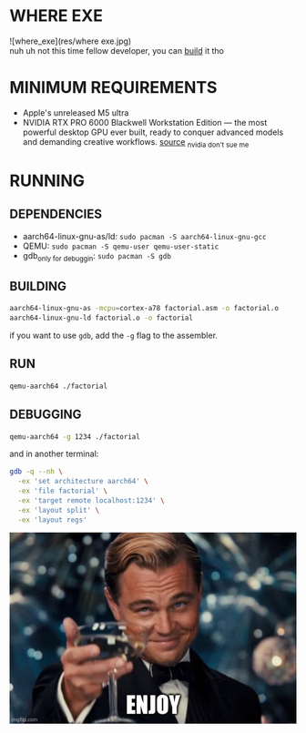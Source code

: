 # WHERE EXE

![where_exe](res/where exe.jpg)
<br>
nuh uh not this time fellow developer, you can [build](#RUNNING) it tho

# MINIMUM REQUIREMENTS

- Apple's unreleased M5 ultra
- NVIDIA RTX PRO 6000 Blackwell Workstation Edition — the most powerful desktop GPU ever built, ready to conquer advanced models and demanding creative workflows. [source](https://www.nvidia.com/en-us/products/workstations/professional-desktop-gpus/rtx-pro-6000/) <sub>nvidia don't sue me</sub>

# RUNNING

## DEPENDENCIES

- aarch64-linux-gnu-as/ld: `sudo pacman -S aarch64-linux-gnu-gcc`
- QEMU: `sudo pacman -S qemu-user qemu-user-static`
- gdb<sub>only for debuggin</sub>: `sudo pacman -S gdb`

## BUILDING

```bash
aarch64-linux-gnu-as -mcpu=cortex-a78 factorial.asm -o factorial.o
aarch64-linux-gnu-ld factorial.o -o factorial
```

if you want to use `gdb`, add the `-g` flag to the assembler.

## RUN

```bash
qemu-aarch64 ./factorial
```

## DEBUGGING

```bash
qemu-aarch64 -g 1234 ./factorial
```
and in another terminal:
```bash
gdb -q --nh \
  -ex 'set architecture aarch64' \
  -ex 'file factorial' \
  -ex 'target remote localhost:1234' \
  -ex 'layout split' \
  -ex 'layout regs'
```

![enjoy](res/enjoy.jpg)
